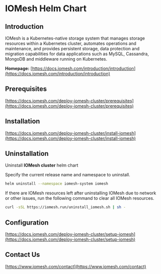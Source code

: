 # IOMesh Helm Chart

## Introduction

IOMesh is a Kubernetes-native storage system that manages storage resources within a Kubernetes cluster, automates operations and maintenance, and provides persistent storage, data protection and migration capabilities for data applications such as MySQL, Cassandra, MongoDB and middleware running on Kubernetes.

**Homepage:** [https://docs.iomesh.com/introduction/introduction](https://docs.iomesh.com/introduction/introduction)

## Prerequisites

[https://docs.iomesh.com/deploy-iomesh-cluster/prerequisites](https://docs.iomesh.com/deploy-iomesh-cluster/prerequisites)

## Installation

[https://docs.iomesh.com/deploy-iomesh-cluster/install-iomesh](https://docs.iomesh.com/deploy-iomesh-cluster/install-iomesh)

## Uninstallation

Uninstall **IOMesh cluster** helm chart

Specify the current release name and namespace to uninstall.

```bash
helm uninstall --namespace iomesh-system iomesh
```
If there are IOMesh resources left after uninstalling IOMesh due to network or other issues, run the following command to clear all IOMesh resources.
```bash
curl -sSL https://iomesh.run/uninstall_iomesh.sh | sh -
```
## Configuration

[https://docs.iomesh.com/deploy-iomesh-cluster/setup-iomesh](https://docs.iomesh.com/deploy-iomesh-cluster/setup-iomesh)

## Contact Us

[https://www.iomesh.com/contact](https://www.iomesh.com/contact)
